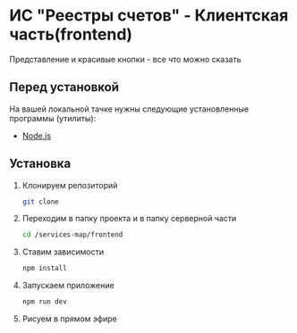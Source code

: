 # ИС "Реестры счетов" - Клиентская часть(frontend)

Представление и красивые кнопки - все что можно сказать

## Перед установкой
На вашей локальной тачке нужны следующие установленные программы (утилиты):
- [Node.js](https://nodejs.org/en)

## Установка
1) Клонируем репозиторий
    ```bash
    git clone 
    ```
2) Переходим в папку проекта и в папку серверной части
    ```bash
    cd /services-map/frontend
    ```
3) Ставим зависимости
    ```bash
    npm install
    ```
4) Запускаем приложение
    ```bash
    npm run dev
    ```
5) Рисуем в прямом эфире
